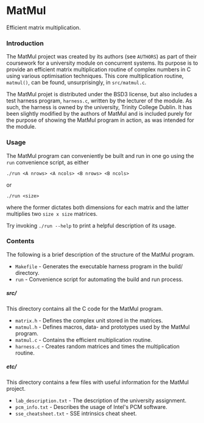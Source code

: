 # MatMul

Efficient matrix multiplication.

### Introduction

The MatMul project was created by its authors (see `AUTHORS`) as part of their
coursework for a university module on concurrent systems. Its purpose is to
provide an efficient matrix multiplication routine of complex numbers in C using
various optimisation techniques. This core multiplication routine, `matmul()`,
can be found, unsurprisingly, in `src/matmul.c`.

The MatMul projet is distributed under the BSD3 license, but also includes
a test harness program, `harness.c`, written by the lecturer of the module.
As such, the harness is owned by the university, Trinity College Dublin. It has
been slightly modified by the authors of MatMul and is included purely for the
purpose of showing the MatMul program in action, as was intended for the module.

### Usage

The MatMul program can conveniently be built and run in one go using the `run`
convenience script, as either

    ./run <A nrows> <A ncols> <B nrows> <B ncols>

or

    ./run <size>

where the former dictates both dimensions for each matrix and the latter
multiplies two `size x size` matrices.

Try invoking `./run --help` to print a helpful description of its usage.

### Contents

The following is a brief description of the structure of the MatMul program.

* `Makefile` - Generates the executable harness program in the build/ directory.
* `run`      - Convenience script for automating the build and run process.

##### src/

This directory contains all the C code for the MatMul program.

* `matrix.h`  - Defines the complex unit stored in the matrices.
* `matmul.h`  - Defines macros, data- and prototypes used by the MatMul program.
* `matmul.c`  - Contains the efficient multiplication routine.
* `harness.c` - Creates random matrices and times the multiplication routine.

##### etc/

This directory contains a few files with useful information for the MatMul
project.

* `lab_description.txt` - The description of the university assignment.
* `pcm_info.txt`        - Describes the usage of Intel's PCM software.
* `sse_cheatsheet.txt`  - SSE intrinsics cheat sheet.
